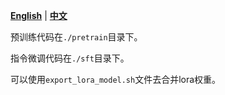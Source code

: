[**English**](./README.md) | [**中文**](./README_zh.md)

预训练代码在`./pretrain`目录下。

指令微调代码在`./sft`目录下。

可以使用`export_lora_model.sh`文件去合并lora权重。